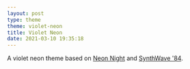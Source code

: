 ```yaml
---
layout: post
type: theme
theme: violet-neon
title: Violet Neon
date: 2021-03-10 19:35:18
---
```


A violet neon theme based on [Neon Night](https://github.com/chaseadamsio/vscode-theme-neon-night) and [SynthWave '84](https://github.com/robb0wen/synthwave-vscode).